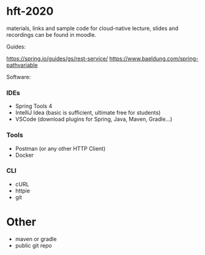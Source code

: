 # hft-2020
materials, links and sample code for cloud-native lecture, slides and recordings can be found in moodle.

Guides:

https://spring.io/guides/gs/rest-service/
https://www.baeldung.com/spring-pathvariable

Software:

### IDEs

- Spring Tools 4
- IntelliJ Idea (basic is sufficient, ultimate free for students)
- VSCode (download plugins for Spring, Java, Maven, Gradle...)

### Tools

- Postman (or any other HTTP Client)
- Docker

### CLI

- cURL
- httpie
- git

# Other

- maven or gradle
- public git repo

